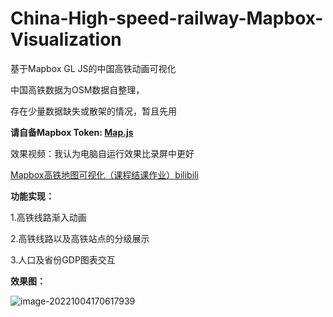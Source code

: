 # China-High-speed-railway-Mapbox-Visualization

基于Mapbox GL JS的中国高铁动画可视化

中国高铁数据为OSM数据自整理，

存在少量数据缺失或散架的情况，暂且先用

**请自备Mapbox Token: [Map.js](https://github.com/Raymond1030/China-High-speed-railway-Mapbox-Visualization/blob/main/src/script/Map.js)**

效果视频：我认为电脑自运行效果比录屏中更好

[Mapbox高铁地图可视化（课程结课作业）bilibili](https://www.bilibili.com/video/BV1at4y1H72E?spm_id_from=333.999.0.0&vd_source=673ea0343e9263fdc787b4c5e10dc19f)

**功能实现：**

1.高铁线路渐入动画

2.高铁线路以及高铁站点的分级展示

3.人口及省份GDP图表交互

**效果图：**

![image-20221004170617939](C:\Users\USER\AppData\Roaming\Typora\typora-user-images\image-20221004170617939.png)
